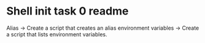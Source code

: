 # Shell init task 0 readme
Alias -> Create a script that creates an alias
environment variables -> Create a script that lists environment variables.

